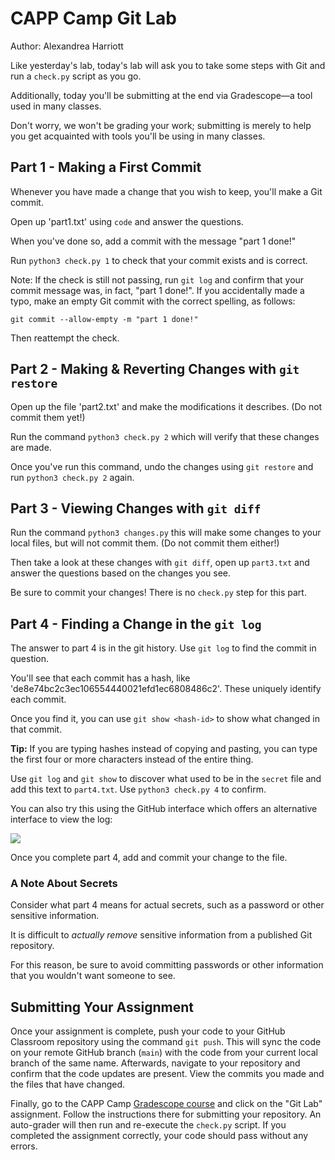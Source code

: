 # CAPP Camp Git Lab

Author: Alexandrea Harriott

Like yesterday's lab, today's lab will ask you to take some steps with Git and run a `check.py` script as you go.

Additionally, today you'll be submitting at the end via Gradescope—a tool used in many classes.

Don't worry, we won't be grading your work; submitting is merely to help you get acquainted with tools you'll be using in many classes.

## Part 1 - Making a First Commit

Whenever you have made a change that you wish to keep, you'll make a Git commit.

Open up 'part1.txt' using `code` and answer the questions.

When you've done so, add a commit with the message "part 1 done!"

Run `python3 check.py 1` to check that your commit exists and is correct.

Note: If the check is still not passing, run `git log` and confirm that your commit message was, in fact, "part 1 done!". If you accidentally made a typo, make an empty Git commit with the correct spelling, as follows:

```
git commit --allow-empty -m "part 1 done!"
```

Then reattempt the check.

## Part 2 - Making & Reverting Changes with `git restore`

Open up the file 'part2.txt' and make the modifications it describes. (Do not commit them yet!)

Run the command `python3 check.py 2` which will verify that these changes are made.

Once you've run this command, undo the changes using `git restore` and run `python3 check.py 2` again.

## Part 3 - Viewing Changes with `git diff`

Run the command `python3 changes.py` this will make some changes to your local files, but will not commit them. (Do not commit them either!)

Then take a look at these changes with `git diff`, open up `part3.txt` and answer the questions based on the changes you see.

Be sure to commit your changes! There is no `check.py` step for this part.

## Part 4 - Finding a Change in the `git log`

The answer to part 4 is in the git history. Use `git log` to find the commit in question.

You'll see that each commit has a hash, like 'de8e74bc2c3ec106554440021efd1ec6808486c2'. These uniquely identify each commit.

Once you find it, you can use `git show <hash-id>` to show what changed in that commit.

**Tip:** If you are typing hashes instead of copying and pasting, you can type the first four or more characters instead of the entire thing.

Use `git log` and `git show` to discover what used to be in the `secret` file and add this text to `part4.txt`. Use `python3 check.py 4` to confirm.

You can also try this using the GitHub interface which offers an alternative interface to view the log:

![](readme-screenshot.png)

Once you complete part 4, add and commit your change to the file.

### A Note About Secrets

Consider what part 4 means for actual secrets, such as a password or other sensitive information.

It is difficult to _actually remove_ sensitive information from a published Git repository.

For this reason, be sure to avoid committing passwords or other information that you wouldn't want someone to see.

## Submitting Your Assignment

Once your assignment is complete, push your code to your GitHub Classroom repository using the command `git push`.  This will sync the code on your remote GitHub branch (`main`) with the code from your current local branch of the same name. Afterwards, navigate to your repository and confirm that the code updates are present. View the commits you made and the files that have changed.

Finally, go to the CAPP Camp [Gradescope course](https://www.gradescope.com/courses/834709) and click on the "Git Lab" assignment.  Follow the instructions there for submitting your repository. An auto-grader will then run and re-execute the `check.py` script.  If you completed the assignment correctly, your code should pass without any errors.
